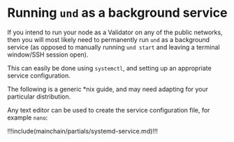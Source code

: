 # Running `und` as a background service

If you intend to run your node as a Validator on any of the public networks, then you will most likely need to 
permanently run `und` as a background service (as opposed to manually running `und start` and leaving a 
terminal window/SSH session open).

This can easily be done using `systemctl`, and setting up an appropriate service configuration.

The following is a generic \*nix guide, and may need adapting for your particular distribution.

Any text editor can be used to create the service configuration file, for example `nano`:

!!!include(mainchain/partials/systemd-service.md)!!!
